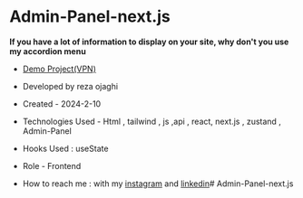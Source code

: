 # Admin-Panel-next.js
**If you have a lot of information to display on your site, why don't you use my accordion menu**



- [Demo Project(VPN)](https://admin-panel-next-js-mu.vercel.app/)
 
- Developed by reza ojaghi

- Created - 2024-2-10

- Technologies Used - Html , tailwind , js  ,api , react, next.js , zustand , Admin-Panel 

- Hooks Used : useState 

- Role - Frontend

- How to reach me : with my [instagram](https://www.instagram.com/reza-ojaghi-dro) and [linkedin](https://www.linkedin.com/in/reza-ojaghi-428748280/)# Admin-Panel-next.js
